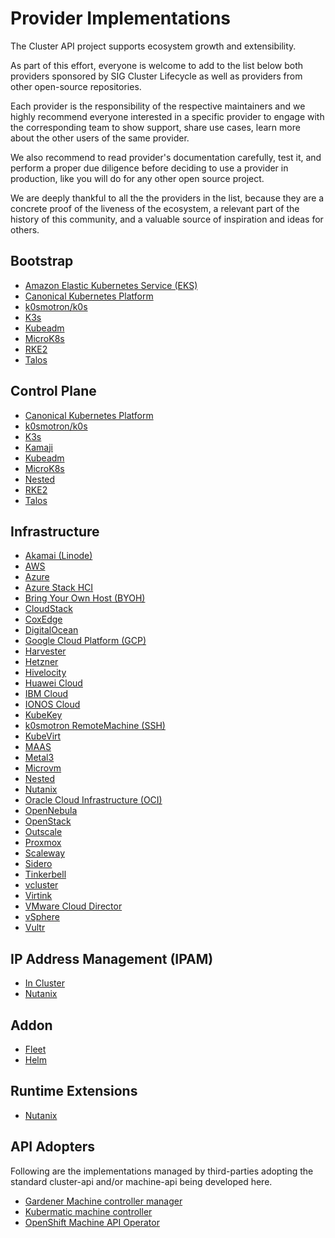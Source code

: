 # Provider Implementations

The Cluster API project supports ecosystem growth and extensibility.

As part of this effort, everyone is welcome to add to the list below both providers sponsored
by SIG Cluster Lifecycle as well as providers from other open-source repositories.

Each provider is the responsibility of the respective maintainers and we highly recommend
everyone interested in a specific provider to engage with the corresponding team to show support, share use cases,
learn more about the other users of the same provider. 

We also recommend to read provider's documentation carefully, test it, and perform a proper
due diligence before deciding to use a provider in production, like you will do for any other open source project.

We are deeply thankful to all the the providers in the list, because they are a concrete proof
of the liveness of the ecosystem, a relevant part of the history of this community, and a valuable
source of inspiration and ideas for others.

## Bootstrap
- [Amazon Elastic Kubernetes Service (EKS)](https://github.com/kubernetes-sigs/cluster-api-provider-aws/tree/main/bootstrap/eks)
- [Canonical Kubernetes Platform](https://github.com/canonical/cluster-api-k8s)
- [k0smotron/k0s](https://github.com/k0sproject/k0smotron)
- [K3s](https://github.com/cluster-api-provider-k3s/cluster-api-k3s)
- [Kubeadm](https://github.com/kubernetes-sigs/cluster-api/tree/main/bootstrap/kubeadm)
- [MicroK8s](https://github.com/canonical/cluster-api-bootstrap-provider-microk8s)
- [RKE2](https://github.com/rancher/cluster-api-provider-rke2)
- [Talos](https://github.com/siderolabs/cluster-api-bootstrap-provider-talos)

## Control Plane
- [Canonical Kubernetes Platform](https://github.com/canonical/cluster-api-k8s)
- [k0smotron/k0s](https://github.com/k0sproject/k0smotron)
- [K3s](https://github.com/cluster-api-provider-k3s/cluster-api-k3s)
- [Kamaji](https://github.com/clastix/cluster-api-control-plane-provider-kamaji)
- [Kubeadm](https://github.com/kubernetes-sigs/cluster-api/tree/main/controlplane/kubeadm)
- [MicroK8s](https://github.com/canonical/cluster-api-control-plane-provider-microk8s)
- [Nested](https://github.com/kubernetes-sigs/cluster-api-provider-nested)
- [RKE2](https://github.com/rancher/cluster-api-provider-rke2)
- [Talos](https://github.com/siderolabs/cluster-api-control-plane-provider-talos)

## Infrastructure
- [Akamai (Linode)](https://linode.github.io/cluster-api-provider-linode/)
- [AWS](https://cluster-api-aws.sigs.k8s.io/)
- [Azure](https://github.com/kubernetes-sigs/cluster-api-provider-azure)
- [Azure Stack HCI](https://github.com/microsoft/cluster-api-provider-azurestackhci)
- [Bring Your Own Host (BYOH)](https://github.com/vmware-tanzu/cluster-api-provider-bringyourownhost)
- [CloudStack](https://github.com/kubernetes-sigs/cluster-api-provider-cloudstack)
- [CoxEdge](https://github.com/coxedge/cluster-api-provider-coxedge)
- [DigitalOcean](https://github.com/kubernetes-sigs/cluster-api-provider-digitalocean)
- [Google Cloud Platform (GCP)](https://cluster-api-gcp.sigs.k8s.io/)
- [Harvester](https://github.com/rancher-sandbox/cluster-api-provider-harvester)
- [Hetzner](https://github.com/syself/cluster-api-provider-hetzner)
- [Hivelocity](https://github.com/hivelocity/cluster-api-provider-hivelocity)
- [Huawei Cloud](https://github.com/HuaweiCloudDeveloper/cluster-api-provider-huawei)
- [IBM Cloud](https://github.com/kubernetes-sigs/cluster-api-provider-ibmcloud)
- [IONOS Cloud](https://github.com/ionos-cloud/cluster-api-provider-ionoscloud)
- [KubeKey](https://github.com/kubesphere/kubekey)
- [k0smotron RemoteMachine (SSH)](https://github.com/k0sproject/k0smotron)
- [KubeVirt](https://github.com/kubernetes-sigs/cluster-api-provider-kubevirt)
- [MAAS](https://github.com/spectrocloud/cluster-api-provider-maas)
- [Metal3](https://github.com/metal3-io/cluster-api-provider-metal3)
- [Microvm](https://github.com/weaveworks-liquidmetal/cluster-api-provider-microvm)
- [Nested](https://github.com/kubernetes-sigs/cluster-api-provider-nested)
- [Nutanix](https://github.com/nutanix-cloud-native/cluster-api-provider-nutanix)
- [Oracle Cloud Infrastructure (OCI)](https://github.com/oracle/cluster-api-provider-oci)
- [OpenNebula](https://github.com/OpenNebula/cluster-api-provider-opennebula)
- [OpenStack](https://github.com/kubernetes-sigs/cluster-api-provider-openstack)
- [Outscale](https://github.com/outscale/cluster-api-provider-outscale)
- [Proxmox](https://github.com/ionos-cloud/cluster-api-provider-proxmox)
- [Scaleway](https://github.com/scaleway/cluster-api-provider-scaleway)
- [Sidero](https://github.com/siderolabs/sidero)
- [Tinkerbell](https://github.com/tinkerbell/cluster-api-provider-tinkerbell)
- [vcluster](https://github.com/loft-sh/cluster-api-provider-vcluster)
- [Virtink](https://github.com/smartxworks/cluster-api-provider-virtink)
- [VMware Cloud Director](https://github.com/vmware/cluster-api-provider-cloud-director)
- [vSphere](https://github.com/kubernetes-sigs/cluster-api-provider-vsphere)
- [Vultr](https://github.com/vultr/cluster-api-provider-vultr)

## IP Address Management (IPAM)
- [In Cluster](https://github.com/kubernetes-sigs/cluster-api-ipam-provider-in-cluster)
- [Nutanix](https://github.com/nutanix-cloud-native/cluster-api-ipam-provider-nutanix)

## Addon
- [Fleet](https://github.com/rancher-sandbox/cluster-api-addon-provider-fleet/)
- [Helm](https://github.com/kubernetes-sigs/cluster-api-addon-provider-helm/)

## Runtime Extensions
- [Nutanix](https://github.com/nutanix-cloud-native/cluster-api-runtime-extensions-nutanix/)

## API Adopters

Following are the implementations managed by third-parties adopting the standard cluster-api and/or machine-api being developed here.

* [Gardener Machine controller manager](https://github.com/gardener/machine-controller-manager/tree/cluster-api)
* [Kubermatic machine controller](https://github.com/kubermatic/machine-controller)
* [OpenShift Machine API Operator](https://github.com/openshift/machine-api-operator)
